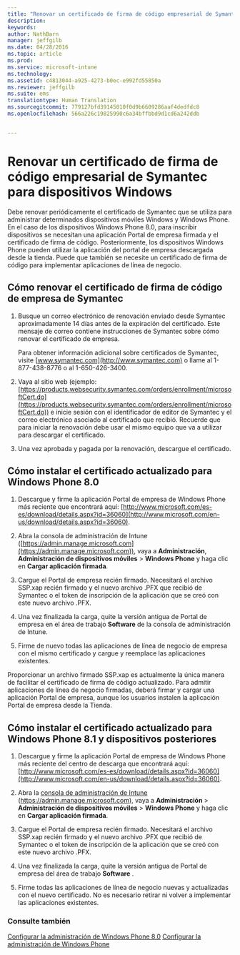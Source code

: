 ```yaml
---
title: "Renovar un certificado de firma de código empresarial de Symantec para usarlo con Microsoft Intune | Microsoft Intune"
description: 
keywords: 
author: NathBarn
manager: jeffgilb
ms.date: 04/28/2016
ms.topic: article
ms.prod: 
ms.service: microsoft-intune
ms.technology: 
ms.assetid: c4813044-a925-4273-b0ec-e992fd55850a
ms.reviewer: jeffgilb
ms.suite: ems
translationtype: Human Translation
ms.sourcegitcommit: 779127bfd39145010f0d9b6609286aaf4dedfdc8
ms.openlocfilehash: 566a226c19825990c6a34bffbbd9d1cd6a242ddb


---
```


# Renovar un certificado de firma de código empresarial de Symantec para dispositivos Windows

Debe renovar periódicamente el certificado de Symantec que se utiliza para administrar determinados dispositivos móviles Windows y Windows Phone. En el caso de los dispositivos Windows Phone 8.0, para inscribir dispositivos se necesitan una aplicación Portal de empresa firmada y el certificado de firma de código. Posteriormente, los dispositivos Windows Phone pueden utilizar la aplicación del portal de empresa descargada desde la tienda. Puede que también se necesite un certificado de firma de código para implementar aplicaciones de línea de negocio.

## Cómo renovar el certificado de firma de código de empresa de Symantec

1.  Busque un correo electrónico de renovación enviado desde Symantec aproximadamente 14 días antes de la expiración del certificado. Este mensaje de correo contiene instrucciones de Symantec sobre cómo renovar el certificado de empresa.

    Para obtener información adicional sobre certificados de Symantec, visite [www.symantec.com](http://www.symantec.com) o llame al 1-877-438-8776 o al 1-650-426-3400.

2.  Vaya al sitio web (ejemplo: [https://products.websecurity.symantec.com/orders/enrollment/microsoftCert.do](https://products.websecurity.symantec.com/orders/enrollment/microsoftCert.do)) e inicie sesión con el identificador de editor de Symantec y el correo electrónico asociado al certificado que recibió. Recuerde que para iniciar la renovación debe usar el mismo equipo que va a utilizar para descargar el certificado.

3.  Una vez aprobada y pagada por la renovación, descargue el certificado.

## Cómo instalar el certificado actualizado para Windows Phone 8.0

1.  Descargue y firme la aplicación Portal de empresa de Windows Phone más reciente que encontrará aquí: [http://www.microsoft.com/es-es/download/details.aspx?id=36060](http://www.microsoft.com/en-us/download/details.aspx?id=36060).

2.  Abra la consola de administración de Intune ([https://admin.manage.microsoft.com](https://admin.manage.microsoft.com)), vaya a **Administración**, **Administración de dispositivos móviles** &gt; **Windows Phone** y haga clic en **Cargar aplicación firmada**.

3.  Cargue el Portal de empresa recién firmado. Necesitará el archivo SSP.xap recién firmado y el nuevo archivo .PFX que recibió de Symantec o el token de inscripción de la aplicación que se creó con este nuevo archivo .PFX.

4.  Una vez finalizada la carga, quite la versión antigua de Portal de empresa en el área de trabajo **Software** de la consola de administración de Intune.

5.  Firme de nuevo todas las aplicaciones de línea de negocio de empresa con el mismo certificado y cargue y reemplace las aplicaciones existentes.

Proporcionar un archivo firmado SSP.xap es actualmente la única manera de facilitar el certificado de firma de código actualizado. Para admitir aplicaciones de línea de negocio firmadas, deberá firmar y cargar una aplicación Portal de empresa, aunque los usuarios instalen la aplicación Portal de empresa desde la Tienda.

## Cómo instalar el certificado actualizado para Windows Phone 8.1 y dispositivos posteriores

1.  Descargue y firme la aplicación Portal de empresa de Windows Phone más reciente del centro de descarga que encontrará aquí: [http://www.microsoft.com/es-es/download/details.aspx?id=36060](http://www.microsoft.com/en-us/download/details.aspx?id=36060).

2.  Abra la [consola de administración de Intune](https://admin.manage.microsoft.com) (https://admin.manage.microsoft.com), vaya a **Administración** &gt; **Administración de dispositivos móviles** &gt; **Windows Phone** y haga clic en **Cargar aplicación firmada**.

3.  Cargue el Portal de empresa recién firmado. Necesitará el archivo SSP.xap recién firmado y el nuevo archivo .PFX que recibió de Symantec o el token de inscripción de la aplicación que se creó con este nuevo archivo .PFX.

4.  Una vez finalizada la carga, quite la versión antigua de Portal de empresa del área de trabajo **Software**  .

5.  Firme todas las aplicaciones de línea de negocio nuevas y actualizadas con el nuevo certificado. No es necesario retirar ni volver a implementar las aplicaciones existentes.


### Consulte también
[Configurar la administración de Windows Phone 8.0](set-up-windows-phone-8.0-management-with-microsoft-intune.md)
[Configurar la administración de Windows Phone](set-up-windows-phone-management-with-microsoft-intune.md)



<!--HONumber=Jun16_HO4-->


